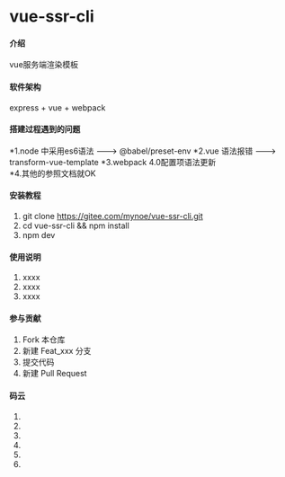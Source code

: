 # vue-ssr-cli

#### 介绍
vue服务端渲染模板

#### 软件架构
express + vue + webpack 

####  搭建过程遇到的问题
*1.node 中采用es6语法  --->  @babel/preset-env
*2.vue  语法报错      --->   transform-vue-template
*3.webpack 4.0配置项语法更新  
*4.其他的参照文档就OK


#### 安装教程

1. git clone https://gitee.com/mynoe/vue-ssr-cli.git
2. cd vue-ssr-cli && npm install
3. npm dev

#### 使用说明

1. xxxx
2. xxxx
3. xxxx

#### 参与贡献

1. Fork 本仓库
2. 新建 Feat_xxx 分支
3. 提交代码
4. 新建 Pull Request


#### 码云

1. 
2. 
3. 
4. 
5. 
6. 